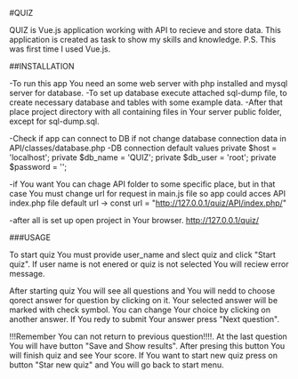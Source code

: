 #QUIZ

QUIZ is Vue.js application working with API to recieve and store data. This application is created as task to show my skills and knowledge.
P.S. This was first time I used Vue.js.

##INSTALLATION

-To run this app You need an some web server with php installed and mysql server for database.
-To set up database execute attached sql-dump file, to create necessary database and tables with some example data.
-After that place project directory with all containing files in Your server public folder, except for sql-dump.sql.

-Check if app can connect to DB if not change database connection data in API/classes/database.php
    -DB connection default values
        private $host = 'localhost';
        private $db_name = 'QUIZ';
        private $db_user = 'root';
        private $password = '';

-if You want You can chage API folder to some specific place, but in that case You must change url for request in main.js file so app could acces API index.php file 
    default url -> const url = "http://127.0.0.1/quiz/API/index.php/"

-after all is set up open project in Your browser.
    http://127.0.0.1/quiz/

###USAGE

To start quiz You must provide user_name and slect quiz and click "Start quiz".
If user name is not enered or quiz is not selected You will reciew error message.

After starting quiz You will see all questions and You will nedd to choose qorect answer for question by clicking on it. 
Your selected answer will be marked with check symbol. 
You can change Your choice by clicking on another answer. 
If You redy to submit Your answer press "Next question". 

!!!Remember You can not return to previous question!!!!. 
At the last question You will have button "Save and Show results".
After presing this button You will finish quiz and see Your score. 
If You want to start new quiz press on button "Star new quiz" and You will go back to start menu.
